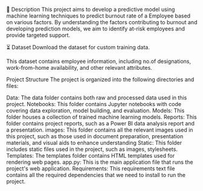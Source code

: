 📝 Description
This project aims to develop a predictive model using machine learning techniques to predict burnout rate of a Employee based on various factors.
By understanding the factors contributing to burnout and developing prediction models, we aim to identify at-risk employees and provide targeted support.


⏳ Dataset
Download the dataset for custom training data.

This dataset contains employee information, including no.of designations, work-from-home availability, and other relevant attributes.



Project Structure
The project is organized into the following directories and files:

Data: The data folder contains both raw and processed data used in this project.
Notebooks: This folder contains Jupyter notebooks with code covering data exploration, model building, and evaluation.
Models: This folder houses a collection of trained machine learning models.
Reports: This folder contains project reports, such as a Power BI data analysis report and a presentation.
images: This folder contains all the relevant images used in this project, such as those used in document preparation, presentation materials, and visual aids to enhance understanding
Static: This folder includes static files used in the project, such as images, stylesheets.
Templates: The templates folder contains HTML templates used for rendering web pages.
app.py: This is the main application file that runs the project's web application.
Requirements: This requirements text file contains all the required dependencies that we need to install to run the project.

